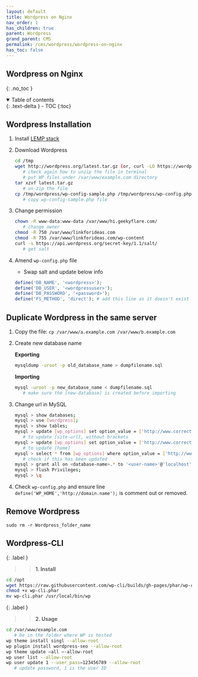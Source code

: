 ```yaml
---
layout: default    
title: Wordpress on Nginx
nav_order: 1
has_children: true
parent: Wordpress
grand_parent: CMS
permalink: /cms/wordpress/wordpress-on-nginx
has_toc: false
---
```


## Wordpress on Nginx
{: .no_toc } 

<details open markdown="block">
  <summary>
    Table of contents
  </summary>
  {: .text-delta }
- TOC
{:toc}
</details>

## Wordpress Installation 

1. Install [LEMP stack](/ubuntu/lemp-stack)
2. Download Wordpress

   ```bash
   cd /tmp
   wget http://wordpress.org/latest.tar.gz (or, curl -LO https://wordpress.org/latest.tar.gz)
      # check again how to unzip the file in terminal
      # put WP files under /var/www/example.com directory  
   tar xzvf latest.tar.gz
      # un-zip the file 
   cp /tmp/wordpress/wp-config-sample.php /tmp/wordpress/wp-config.php
      # copy wp-config-sample.php file
   ```

3. Change permission
   
   ```bash
   chown -R www-data:www-data /var/www/hi.geekyflare.com/
      # change owner 
   chmod -R 750 /var/www/linkforideas.com
   chmod -R 755 /var/www/linkforideas.com/wp-content
   curl -s https://api.wordpress.org/secret-key/1.1/salt/
      # get salt
   ```
4. Amend `wp-config.php` file
   * Swap salt and update below info

   ```php
   define('DB_NAME', '<wordpress>');
   define('DB_USER', '<wordpressuser>');
   define('DB_PASSWORD', '<password>');
   define('FS_METHOD', 'direct'); # add this line as it doesn't exist by default
   ```

## Duplicate Wordpress in the same server 

1. Copy the file: `cp /var/www/a.example.com /var/www/b.example.com`

2. Create new database name 
   
   **Exporting** 

   ```bash
   mysqldump -uroot -p old_database_name > dumpfilename.sql
   ```

   **Importing**

   ```bash
   mysql -uroot -p new_database_name < dumpfilename.sql
      # make sure the [new-database] is created before importing
   ```

3. Change url in MySQL
   
   ```bash
   mysql > show databases;
   mysql > use [wordpress];
   mysql > show tables;
   mysql > update [wp_options] set option_value = ['http://www.correctDomain.name'] where option_id = 1;
      # to update [site-url], without brackets 
   mysql > update [wp_options] set option_value = ['http://www.correctDomain.name'] where option_id = 2;
      # to update [home]
   mysql > select * from [wp_options] where option_value = ['http://www.correctDomain.name'];
      # check if this has been updated 
   mysql > grant all on <database-name>.* to '<user-name>'@'localhost';
   mysql > flush Privileges;
   mysql > \q
   ```

4. Check `wp-config.php` and ensure line `define('WP_HOME','http://domain.name');` is comment out or removed. 

## Remove Wordpress 

```
sudo rm -r Wordpress_folder_name
```

## Wordpress-CLI 

{: .label }
>> **1. Install** 

```bash
cd /opt 
wget https://raw.githubusercontent.com/wp-cli/builds/gh-pages/phar/wp-cli.phar
chmod +x wp-cli.phar
mv wp-cli.phar /usr/local/bin/wp 
```

{: .label }
>> **2. Usage** 

```bash
cd /var/www/example.com 
   # be in the folder where WP is hosted 
wp theme install singl --allow-root
wp plugin install wordpress-seo --allow-root 
wp theme update —all —-allow-root 
wp user list --allow-root
wp user update 1 --user_pass=123456789 --allow-root
   # update password, 1 is the user ID
```
